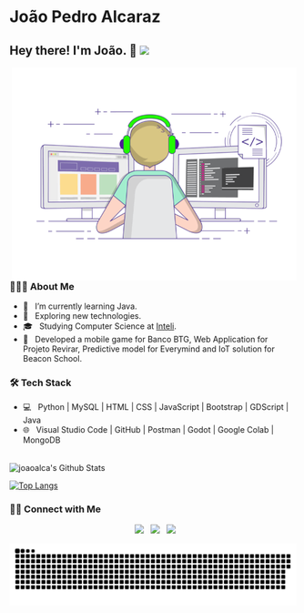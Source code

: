 
# João Pedro Alcaraz


<h2> Hey there! I'm João. 👋 <img src="https://github.com/souvikguria98/souvikguria98/blob/master/Hi.gif" width="25"></h2>
<img align="right" alt="GIF" src="https://raw.githubusercontent.com/devSouvik/devSouvik/master/gif3.gif" width="500"/>

<h3> 👨🏻‍💻 About Me </h3>

- 🔭 &nbsp; I’m currently learning Java.
- 🤔 &nbsp; Exploring new technologies.
- 🎓 &nbsp; Studying Computer Science at <a href="https://github.com/Intelihub" target="_blank">Inteli</a>.
- 💼 &nbsp; Developed a mobile game for Banco BTG, Web Application for Projeto Revirar, Predictive model for Everymind and IoT solution for Beacon School.

<h3>🛠 Tech Stack</h3>

- 💻 &nbsp; Python | MySQL | HTML | CSS | JavaScript | Bootstrap | GDScript | Java 
- 🌐 &nbsp;  Visual Studio Code | GitHub | Postman | Godot | Google Colab | MongoDB

<br>

<img align="center" src="https://github-readme-stats.vercel.app/api?username=joaoalca&include_all_commits=true&count_private=true&show_icons=true&line_height=20&title_color=7A7ADB&icon_color=2234AE&text_color=D3D3D3&bg_color=0,000000,130F40" alt="joaoalca's Github Stats">

</br>

[![Top Langs](https://github-readme-stats.vercel.app/api/top-langs/?username=joaoalca&layout=compact&text_color=daf7dc&bg_color=151515)](https://github.com/joaoalca/github-readme-stats)


<h3> 🤝🏻 Connect with Me </h3>

<p align="center">
&nbsp; <a href="https://www.instagram.com/joao_alcaraz/" target="_blank" rel="noopener noreferrer"><img src="https://img.icons8.com/plasticine/100/000000/instagram-new.png" width="50" /></a>  
&nbsp; <a href="https://www.linkedin.com/in/joao-alcaraz-b36858231/" target="_blank" rel="noopener noreferrer"><img src="https://img.icons8.com/plasticine/100/000000/linkedin.png" width="50" /></a>
&nbsp; <a href="mailto:joao.alcaraz123@gmail.com" target="_blank" rel="noopener noreferrer"><img src="https://img.icons8.com/plasticine/100/000000/gmail.png"  width="50" /></a>
</p>


![](https://github.com/joaoalca/joaoalca/raw/output/github-contribution-grid-snake.svg)





